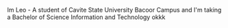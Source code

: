 Im Leo - A student of Cavite State University Bacoor Campus and I'm taking a Bachelor of Science Information and Technology
okkk
